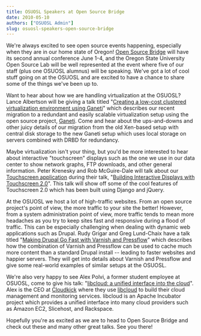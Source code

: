 ```yaml
---
title: OSUOSL Speakers at Open Source Bridge
date: 2010-05-10
authors: ["OSUOSL Admin"]
slug: osuosl-speakers-open-source-bridge
---
```


We're always excited to see open source events happening, especially when they
are in our home state of Oregon! [Open Source Bridge](http://opensourcebridge.org/) will have its second
annual conference June 1-4, and the Oregon State University Open Source Lab will
be well represented at the event where five of our staff (plus one OSUOSL
alumnus) will be speaking. We've got a lot of cool stuff going on at the OSUOSL
and are excited to have a chance to share some of the things we've been up to.

Want to hear about how we are handling virtualization at the OSUOSL? Lance
Albertson will be giving a talk titled
"[Creating a low-cost clustered virtualization environment using Ganeti](http://opensourcebridge.org/sessions/368)" which
describes our recent migration to a redundant and easily scalable virtualization
setup using the open source project, [Ganeti](http://code.google.com/p/ganeti/). Come and hear about the
ups-and-downs and other juicy details of our migration from the old Xen-based
setup with central disk storage to the new Ganeti setup which uses local storage
on servers combined with DRBD for redundancy.

Maybe virtualization isn't your thing, but you'd be more interested to hear
about interactive "touchscreen" displays such as the one we use in our data
center to show network graphs, FTP downloads, and other general information.
Peter Krenesky and Rob McGuire-Dale will talk about our
[Touchscreen application](http://trac.osuosl.org/trac/touchscreen) during their talk,
"[Building Interactive Displays with Touchscreen 2.0](http://opensourcebridge.org/sessions/404)". This talk will show off
some of the cool features of Touchscreen 2.0 which has been built using Django
and jQuery.

At the OSUOSL we host a lot of high-traffic websites. From an open source
project's point of view, the more traffic to your site the better! However, from
a system administration point of view, more traffic tends to mean more headaches
as you try to keep sites fast and responsive during a flood of traffic. This can
be especially challenging when dealing with dynamic web applications such as
Drupal. Rudy Grigar and Greg Lund-Chaix have a talk titled
"[Making Drupal Go Fast with Varnish and Pressflow](http://opensourcebridge.org/sessions/309)" which describes how the
combination of Varnish and Pressflow can be used to cache much more content than
a standard Drupal install -- leading to faster websites and happier servers.
They will get into details about Varnish and Pressflow and give some real-world
examples of similar setups at the OSUOSL.

We're also very happy to see Alex Polvi, a former student employee at OSUOSL,
come to give his talk: "[libcloud: a unified interface into the cloud](http://opensourcebridge.org/sessions/419)". Alex
is the CEO at [Cloudkick](http://www.cloudkick.com/) where they use [libcloud](http://incubator.apache.org/libcloud/) to build their cloud
management and monitoring services. libcloud is an Apache Incubator project
which provides a unified interface into many cloud providers such as Amazon EC2,
Slicehost, and Rackspace.

Hopefully you're as excited as we are to head to Open Source Bridge and check
out these and many other great talks. See you there!

